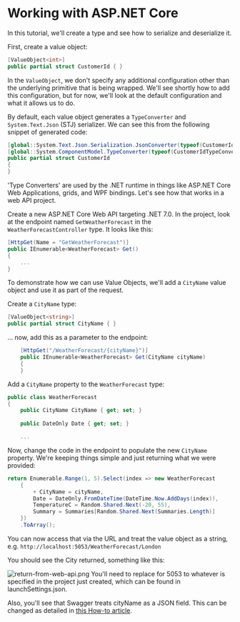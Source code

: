 # Working with ASP.NET Core

In this tutorial, we'll create a type and see how to serialize and deserialize it.

First, create a value object:

```C#
[ValueObject<int>]
public partial struct CustomerId { }
```

In the `ValueObject`, we don't specify any additional configuration other than the underlying primitive that is
being wrapped.
We'll see shortly how to add this configuration, but for now, we'll look at the default configuration
and what it allows us to do.

By default, each value object generates a `TypeConverter` and `System.Text.Json` (STJ) serializer.
We can see this from the following snippet of generated code:

```C#
[global::System.Text.Json.Serialization.JsonConverter(typeof(CustomerIdSystemTextJsonConverter))]
[global::System.ComponentModel.TypeConverter(typeof(CustomerIdTypeConverter))]
public partial struct CustomerId
{
} 
```

'Type Converters' are used by the .NET runtime in things like ASP.NET Core Web Applications, grids, and WPF bindings. 
Let's see how that works in a web API project.

Create a new ASP.NET Core Web API targeting .NET 7.0. In the project, look at the endpoint named `GetWeatherForecast` in
the `WeatherForecastController` type. It looks like this:

```C#
[HttpGet(Name = "GetWeatherForecast")]
public IEnumerable<WeatherForecast> Get()
{
    ...
}
```

To demonstrate how we can use Value Objects, we'll add a `CityName` value object and use it as part of the request.

Create a `CityName` type:

```c#
[ValueObject<string>]
public partial struct CityName { }
```

... now, add this as a parameter to the endpoint:
```C#
    [HttpGet("/WeatherForecast/{cityName}")]
    public IEnumerable<WeatherForecast> Get(CityName cityName)
    {
    }
```

Add a `CityName` property to the `WeatherForecast` type:

```C#
public class WeatherForecast
{
    public CityName CityName { get; set; }
    
    public DateOnly Date { get; set; }

    ...
```

Now, change the code in the endpoint to populate the new `CityName` property.
We're keeping things simple and just returning what we were provided:

```c#
return Enumerable.Range(1, 5).Select(index => new WeatherForecast
    {
        + CityName = cityName,
        Date = DateOnly.FromDateTime(DateTime.Now.AddDays(index)),
        TemperatureC = Random.Shared.Next(-20, 55),
        Summary = Summaries[Random.Shared.Next(Summaries.Length)]
    })
    .ToArray();
```

You can now access that via the URL and treat the value object as a string,
e.g. `http://localhost:5053/WeatherForecast/London`

You should see the City returned, something like this:

<img border-effect="rounded" alt="return-from-web-api.png" src="return-from-web-api.png"/>


<note>
You'll need to replace for 5053 to whatever is specified in the project just created, which can be 
found in launchSettings.json.

Also, you'll see that Swagger treats cityName as a JSON field. This can be changed as detailed in [this How-to article](Use-in-Swagger.md).

</note>

